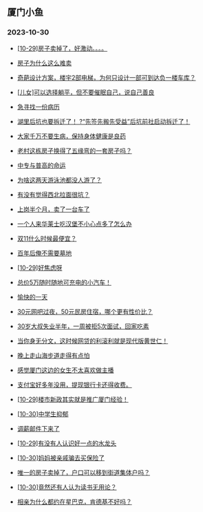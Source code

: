 ## 厦门小鱼 
### 2023-10-30

+ [[10-29]房子卖掉了，好激动。。。。](http://bbs.xmfish.com/read-htm-tid-18096860.html)

+ [房子为什么这么难卖](http://bbs.xmfish.com/read-htm-tid-18096833.html)

+ [奇葩设计方案，楼宇2部电梯，为何只设计一部可到达负一楼车库？](http://bbs.xmfish.com/read-htm-tid-18096715.html)

+ [[儿女]可以选择躺平，但不要催眠自己，说自己善良](http://bbs.xmfish.com/read-htm-tid-18096897.html)

+ [急寻找一份病历](http://bbs.xmfish.com/read-htm-tid-18096722.html)

+ [湖里后坑也要拆迁了！
?“先签先搬先受益”后坑前社启动拆迁了！](http://bbs.xmfish.com/read-htm-tid-18096918.html)

+ [大家千万不要生病，保持身体健康是良药](http://bbs.xmfish.com/read-htm-tid-18096784.html)

+ [老村这栋房孑换得了五缘弯的一套房孑吗？](http://bbs.xmfish.com/read-htm-tid-18096982.html)

+ [中专与普高的命运](http://bbs.xmfish.com/read-htm-tid-18096787.html)

+ [为啥这两天游泳池都没人游了？](http://bbs.xmfish.com/read-htm-tid-18096872.html)

+ [有没有觉得西北拉面很坑？](http://bbs.xmfish.com/read-htm-tid-18096837.html)

+ [上岗半个月，卖了一台车了](http://bbs.xmfish.com/read-htm-tid-18096986.html)

+ [一个人来华莱士吃汉堡不小心点多了怎么办](http://bbs.xmfish.com/read-htm-tid-18096951.html)

+ [双11什么时候最便宜？](http://bbs.xmfish.com/read-htm-tid-18096977.html)

+ [百年后俺不需要墓地](http://bbs.xmfish.com/read-htm-tid-18096891.html)

+ [[10-29]好焦虑呀](http://bbs.xmfish.com/read-htm-tid-18097013.html)

+ [总价5万随时随地可充电的小汽车！](http://bbs.xmfish.com/read-htm-tid-18097064.html)

+ [愉快的一天](http://bbs.xmfish.com/read-htm-tid-18096974.html)

+ [30元网吧过夜，50元民房住宿，哪个更有性价比？](http://bbs.xmfish.com/read-htm-tid-18097080.html)

+ [30岁大叔失业半年，一周被拒5次面试，回家吃素](http://bbs.xmfish.com/read-htm-tid-18097111.html)

+ [当你身无分文，这时候网贷的利滚利就是现代版黄世仁！](http://bbs.xmfish.com/read-htm-tid-18097056.html)

+ [晚上走山海步道走得有点怕](http://bbs.xmfish.com/read-htm-tid-18097108.html)

+ [感觉厦门这边的女生不太喜欢做主播](http://bbs.xmfish.com/read-htm-tid-18097116.html)

+ [支付宝好多年没用，提现银行卡还得收费。](http://bbs.xmfish.com/read-htm-tid-18097012.html)

+ [[10-29]楼市新政其实就是推广厦门经验！](http://bbs.xmfish.com/read-htm-tid-18097176.html)

+ [[10-30]中学生抑郁](http://bbs.xmfish.com/read-htm-tid-18097192.html)

+ [调薪邮件下来了](http://bbs.xmfish.com/read-htm-tid-18097386.html)

+ [[10-29]有没有人认识好一点的水龙头](http://bbs.xmfish.com/read-htm-tid-18097131.html)

+ [[10-30]妈妈被亲戚骗去买保险了](http://bbs.xmfish.com/read-htm-tid-18097352.html)

+ [唯一的房子卖掉了，户口可以移到街道集体户吗？](http://bbs.xmfish.com/read-htm-tid-18097061.html)

+ [[10-30]竟然还有人认为读书无用论？](http://bbs.xmfish.com/read-htm-tid-18097400.html)

+ [相亲为什么都约在星巴克，肯德基不好吗？](http://bbs.xmfish.com/read-htm-tid-18097399.html)

